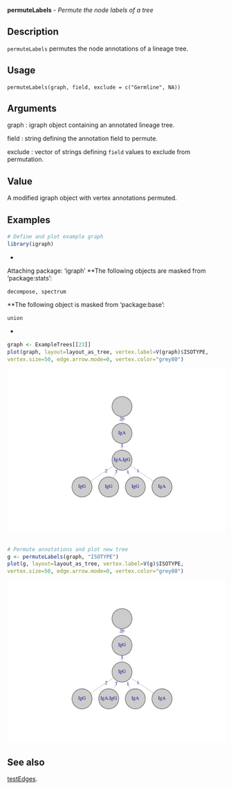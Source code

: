 **permuteLabels** - *Permute the node labels of a tree*

Description
--------------------

`permuteLabels` permutes the node annotations of a lineage tree.


Usage
--------------------
```
permuteLabels(graph, field, exclude = c("Germline", NA))
```

Arguments
-------------------

graph
:   igraph object containing an annotated lineage tree.

field
:   string defining the annotation field to permute.

exclude
:   vector of strings defining `field` values to exclude 
from permutation.




Value
-------------------

A modified igraph object with vertex annotations permuted.



Examples
-------------------

```R
# Define and plot example graph
library(igraph)

```

*
Attaching package: ‘igraph’
**The following objects are masked from ‘package:stats’:

    decompose, spectrum
**The following object is masked from ‘package:base’:

    union
*
```R
graph <- ExampleTrees[[23]]
plot(graph, layout=layout_as_tree, vertex.label=V(graph)$ISOTYPE, 
vertex.size=50, edge.arrow.mode=0, vertex.color="grey80")

```

![6](permuteLabels-6.png)

```R

# Permute annotations and plot new tree
g <- permuteLabels(graph, "ISOTYPE")
plot(g, layout=layout_as_tree, vertex.label=V(g)$ISOTYPE,
vertex.size=50, edge.arrow.mode=0, vertex.color="grey80")
```

![8](permuteLabels-8.png)


See also
-------------------

[testEdges](testEdges.md).



